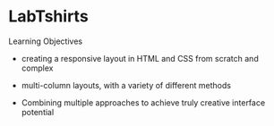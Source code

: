 # LabTshirts

Learning Objectives

* creating a responsive layout in HTML and CSS from scratch and complex

* multi-column layouts, with a variety of different methods

* Combining multiple approaches to achieve truly creative interface potential




